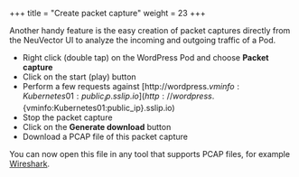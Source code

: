 +++
title = "Create packet capture"
weight = 23
+++

Another handy feature is the easy creation of packet captures directly from the NeuVector UI to analyze the incoming and outgoing traffic of a Pod.

* Right click (double tap) on the WordPress Pod and choose **Packet capture**
* Click on the start (play) button
* Perform a few requests against [http://wordpress.${vminfo:Kubernetes01:public_ip}.sslip.io](http://wordpress.${vminfo:Kubernetes01:public_ip}.sslip.io)
* Stop the packet capture
* Click on the **Generate download** button
* Download a PCAP file of this packet capture

You can now open this file in any tool that supports PCAP files, for example [Wireshark](https://www.wireshark.org/).
